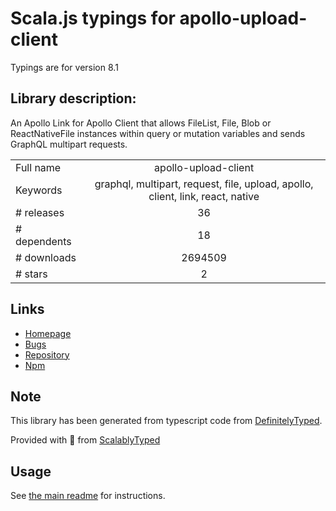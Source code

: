 
# Scala.js typings for apollo-upload-client

Typings are for version 8.1

## Library description:
An Apollo Link for Apollo Client that allows FileList, File, Blob or ReactNativeFile instances within query or mutation variables and sends GraphQL multipart requests.

|                    |                 |
| ------------------ | :-------------: |
| Full name          | apollo-upload-client |
| Keywords           | graphql, multipart, request, file, upload, apollo, client, link, react, native |
| # releases         | 36 |
| # dependents       | 18 |
| # downloads        | 2694509 |
| # stars            | 2 |

## Links
- [Homepage](https://github.com/jaydenseric/apollo-upload-client#readme)
- [Bugs](https://github.com/jaydenseric/apollo-upload-client/issues)
- [Repository](https://github.com/jaydenseric/apollo-upload-client)
- [Npm](https://www.npmjs.com/package/apollo-upload-client)
    


## Note
This library has been generated from typescript code from [DefinitelyTyped](https://definitelytyped.org).

Provided with :purple_heart: from [ScalablyTyped](https://github.com/oyvindberg/ScalablyTyped)

## Usage
See [the main readme](../../readme.md) for instructions.


